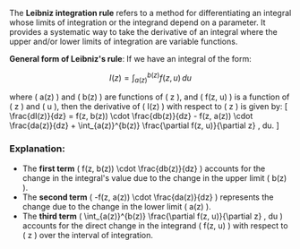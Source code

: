 The **Leibniz integration rule** refers to a method for differentiating an integral whose limits of integration or the integrand depend on a parameter. It provides a systematic way to take the derivative of an integral where the upper and/or lower limits of integration are variable functions.

**General form of Leibniz's rule**:
If we have an integral of the form:

$$
I(z) = \int_{a(z)}^{b(z)} f(z, u) \, du
$$

where \( a(z) \) and \( b(z) \) are functions of \( z \), and \( f(z, u) \) is a function of \( z \) and \( u \), then the derivative of \( I(z) \) with respect to \( z \) is given by:
\[
\frac{dI(z)}{dz} = f(z, b(z)) \cdot \frac{db(z)}{dz} - f(z, a(z)) \cdot \frac{da(z)}{dz} + \int_{a(z)}^{b(z)} \frac{\partial f(z, u)}{\partial z} \, du.
\]

### Explanation:
- The **first term** \( f(z, b(z)) \cdot \frac{db(z)}{dz} \) accounts for the change in the integral's value due to the change in the upper limit \( b(z) \).
- The **second term** \( -f(z, a(z)) \cdot \frac{da(z)}{dz} \) represents the change due to the change in the lower limit \( a(z) \).
- The **third term** \( \int_{a(z)}^{b(z)} \frac{\partial f(z, u)}{\partial z} \, du \) accounts for the direct change in the integrand \( f(z, u) \) with respect to \( z \) over the interval of integration.

